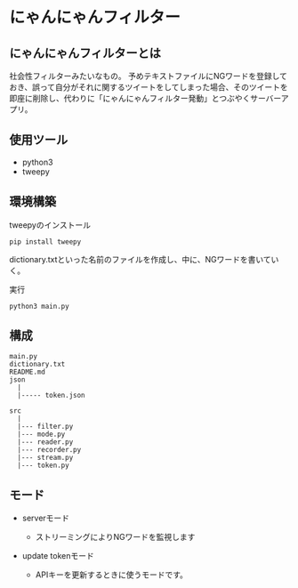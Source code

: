 # にゃんにゃんフィルター

## にゃんにゃんフィルターとは

社会性フィルターみたいなもの。
予めテキストファイルにNGワードを登録しておき、誤って自分がそれに関するツイートをしてしまった場合、そのツイートを即座に削除し、代わりに「にゃんにゃんフィルター発動」とつぶやくサーバーアプリ。

## 使用ツール

- python3
- tweepy

## 環境構築

tweepyのインストール
```
pip install tweepy
```

dictionary.txtといった名前のファイルを作成し、中に、NGワードを書いていく。  

実行
```
python3 main.py
```

## 構成

```
main.py
dictionary.txt
README.md
json
  |
  |----- token.json
 
src
  |
  |--- filter.py
  |--- mode.py
  |--- reader.py
  |--- recorder.py
  |--- stream.py
  |--- token.py
```

## モード

- serverモード
  - ストリーミングによりNGワードを監視します
 
- update tokenモード
  - APIキーを更新するときに使うモードです。
 
 

